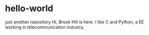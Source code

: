 # hello-world
just another repository
Hi, Brook Hill is here.
I like C and Python, a EE working in telecommunication industry.
